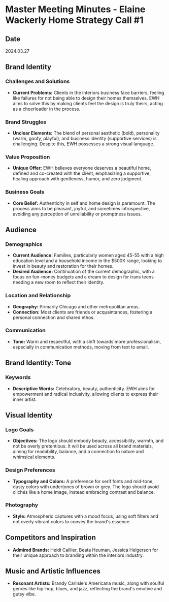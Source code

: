 # Master Meeting Minutes - Elaine Wackerly Home Strategy Call #1

## Date
2024.03.27

## Brand Identity

### Challenges and Solutions
- **Current Problems:** Clients in the interiors business face barriers, feeling like failures for not being able to design their homes themselves. EWH aims to solve this by making clients feel the design is truly theirs, acting as a cheerleader in the process.

### Brand Struggles
- **Unclear Elements:** The blend of personal aesthetic (bold), personality (warm, goofy, playful), and business identity (supportive services) is challenging. Despite this, EWH possesses a strong visual language.

### Value Proposition
- **Unique Offer:** EWH believes everyone deserves a beautiful home, defined and co-created with the client, emphasizing a supportive, healing approach with gentleness, humor, and zero judgment.

### Business Goals
- **Core Belief:** Authenticity in self and home design is paramount. The process aims to be pleasant, joyful, and sometimes introspective, avoiding any perception of unreliability or promptness issues.

## Audience

### Demographics
- **Current Audience:** Families, particularly women aged 45-55 with a high education level and a household income in the $500K range, looking to invest in beauty and restoration for their homes.
- **Desired Audience:** Continuation of the current demographic, with a focus on fun-money budgets and a dream to design for trans teens needing a new room to reflect their identity.

### Location and Relationship
- **Geography:** Primarily Chicago and other metropolitan areas.
- **Connection:** Most clients are friends or acquaintances, fostering a personal connection and shared ethos.

### Communication
- **Tone:** Warm and respectful, with a shift towards more professionalism, especially in communication methods, moving from text to email.

## Brand Identity: Tone

### Keywords
- **Descriptive Words:** Celebratory, beauty, authenticity. EWH aims for empowerment and radical inclusivity, allowing clients to express their inner artist.

## Visual Identity

### Logo Goals
- **Objectives:** The logo should embody beauty, accessibility, warmth, and not be overly pretentious. It will be used across all brand materials, aiming for readability, balance, and a connection to nature and whimsical elements.

### Design Preferences
- **Typography and Colors:** A preference for serif fonts and mid-tone, dusty colors with undertones of brown or grey. The logo should avoid clichés like a home image, instead embracing contrast and balance.

### Photography
- **Style:** Atmospheric captures with a mood focus, using soft filters and not overly vibrant colors to convey the brand's essence.

## Competitors and Inspiration
- **Admired Brands:** Heidi Caillier, Beata Heuman, Jessica Helgerson for their unique approach to branding within the interiors industry.

## Music and Artistic Influences
- **Resonant Artists:** Brandy Carlisle's Americana music, along with soulful genres like hip-hop, blues, and jazz, reflecting the brand's emotive and gutsy vibe.
